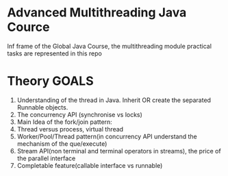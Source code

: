 # Advanced Multithreading Java Cource
Inf frame of the Global Java Course, the multithreading module practical tasks are represented in this repo

# Theory GOALS

1. Understanding of the thread in Java. Inherit OR create the separated Runnable objects.
2. The concurrency API (synchronise vs locks)
3. Main Idea of the fork/join pattern:
4. Thread versus process, virtual thread
5. Worker/Pool/Thread pattern(in concurrency API understand the mechanism of the que/execute)
6. Stream API(non terminal and terminal operators in streams), the price of the parallel interface
7. Completable feature(callable interface vs runnable)

